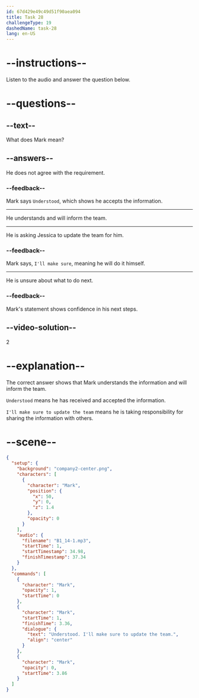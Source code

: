```yaml
---
id: 67d429e49c49d51f90aea094
title: Task 28
challengeType: 19
dashedName: task-28
lang: en-US
---
```


<!-- (Audio) Mark: Understood. I'll make sure to update the team. -->

# --instructions--

Listen to the audio and answer the question below.

# --questions--

## --text--

What does Mark mean?

## --answers--

He does not agree with the requirement.

### --feedback--

Mark says `Understood`, which shows he accepts the information.

---

He understands and will inform the team.

---

He is asking Jessica to update the team for him.

### --feedback--

Mark says, `I'll make sure`, meaning he will do it himself.

---

He is unsure about what to do next.

### --feedback--

Mark's statement shows confidence in his next steps.

## --video-solution--

2

# --explanation--

The correct answer shows that Mark understands the information and will inform the team.

`Understood` means he has received and accepted the information.

`I'll make sure to update the team` means he is taking responsibility for sharing the information with others.

# --scene--

```json
{
  "setup": {
    "background": "company2-center.png",
    "characters": [
      {
        "character": "Mark",
        "position": {
          "x": 50,
          "y": 0,
          "z": 1.4
        },
        "opacity": 0
      }
    ],
    "audio": {
      "filename": "B1_14-1.mp3",
      "startTime": 1,
      "startTimestamp": 34.98,
      "finishTimestamp": 37.34
    }
  },
  "commands": [
    {
      "character": "Mark",
      "opacity": 1,
      "startTime": 0
    },
    {
      "character": "Mark",
      "startTime": 1,
      "finishTime": 3.36,
      "dialogue": {
        "text": "Understood. I'll make sure to update the team.",
        "align": "center"
      }
    },
    {
      "character": "Mark",
      "opacity": 0,
      "startTime": 3.86
    }
  ]
}
```
